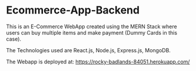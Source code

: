 # Ecommerce-App-Backend

This is an E-Commerce WebApp created using the MERN Stack where users can buy multiple items and make payment (Dummy Cards in this case).

The Technologies used are React.js, Node.js, Express.js, MongoDB.

The Webapp is deployed at: https://rocky-badlands-84051.herokuapp.com/
